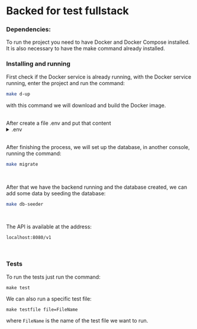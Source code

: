 # Backed for test fullstack

### Dependencies:
To run the project you need to have Docker and Docker Compose installed.  
It is also necessary to have the make command already installed.


### Installing and running

First check if the Docker service is already running, with the Docker service running, enter the
project and run the command:
```bash
make d-up
```
with this command we will download and build the Docker image.

<br>
After create a file .env and put that content

<details>
<summary>.env</summary>

```.dotenv
APP_NAME=Lumen
APP_ENV=local
APP_KEY=$2y$10$27QjMWLs8RDfZvt3EeqcHeFyiciXOlSkP1ZNGHQYS.G6udkKYL34u
APP_DEBUG=true
APP_URL=http://localhost
APP_TIMEZONE=UTC

LOG_CHANNEL=stack
LOG_SLACK_WEBHOOK_URL=

DB_CONNECTION=pgsql
DB_HOST=postgres
DB_PORT=5432
DB_DATABASE=postgres
DB_USERNAME=postgres
DB_PASSWORD=postgres

CACHE_DRIVER=file
QUEUE_CONNECTION=sync

JWT_SECRET=wk2XIl4l2bfduqMLrAN4yfqmBKQnk3rAeD0lyEuCJsdxpK6qXzZLA6EnpOA1OF9m
FILESYSTEM_DRIVER=local

```
</details>

<br/>

After finishing the process, we will set up the database, in another console, running the command:
```bash
make migrate
```

<br/>

After that we have the backend running and the database created, we can add some data by seeding the database:
```bash
make db-seeder
```
<br/>

The API is available at the address:
```
localhost:8080/v1
```

<br/>

### Tests
To run the tests just run the command:
```
make test
```
We can also run a specific test file:
```
make testfile file=FileName
```
where ``FileName`` is the name of the test file we want to run.  
